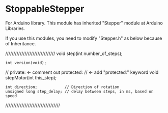 # StoppableStepper
For Arduino library. This module has inherited "Stepper" module at Arduino Libraries.

If you use this modules, you need to modify "Stepper.h" as below because of Inheritance.

///////////////////////////////
    void step(int number_of_steps);

    int version(void);

//  private: <- comment out
  protected:  // <- add "protected:" keyword 
    void stepMotor(int this_step);

    int direction;            // Direction of rotation
    unsigned long step_delay; // delay between steps, in ms, based on speed
//////////////////////////////////
